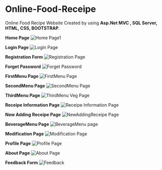 # Online-Food-Receipe
Online Food Recipe Website Created by using <b>Asp.Net MVC , SQL Server, HTML, CSS, BOOTSTRAP</b>.

<b>Home Page</b>
![Home Page1](https://user-images.githubusercontent.com/81013807/178677067-8b97e977-838a-4ac3-8718-8c5715ab63fd.png)

<b>Login Page</b>
![Login Page](https://user-images.githubusercontent.com/81013807/178677509-fd5eaa21-a5bb-4150-b140-f6f5fcdbda82.png)

<b>Registration Form</b>
![Registration Page](https://user-images.githubusercontent.com/81013807/178678349-f803540c-12f7-4987-96b5-59f678b4be0f.png)

<b>Forget Password</b>
![Forget Password](https://user-images.githubusercontent.com/81013807/178677628-f0806694-8984-4013-b6f1-31da4da5adaa.png)

<b>FirstMenu Page</b>
![FirstMenu Page](https://user-images.githubusercontent.com/81013807/178677751-72a76b13-f3a4-4565-bbe4-617fed0d300f.png)

<b>SecondMenu Page</b>
![SecondMenu Page](https://user-images.githubusercontent.com/81013807/178678463-35938064-b70d-4cc8-888c-ce84ca93a772.png)

<b>ThirdMenu Page</b>
![ThirdMenu Veg Page](https://user-images.githubusercontent.com/81013807/178678479-1f692c8f-ae6a-4026-bb83-a1f8a8f5e793.png)

<b>Receipe Information Page</b>
![Receipe Information Page](https://user-images.githubusercontent.com/81013807/178679314-bf9abf12-b300-4f25-ac4d-d8246b6ba672.png)

<b>New Adding Receipe Page</b>
![NewAddingReceipe Page](https://user-images.githubusercontent.com/81013807/178679715-47cd2ebf-dd89-4c9b-a58e-461266c98adc.png)

<b>BeverageMenu Page</b>
![BeverageMenu page](https://user-images.githubusercontent.com/81013807/178678372-d1d67dc9-760b-4c2a-8bf1-e41e7e020aa2.png)

<b>Modification Page</b>
![Modification Page](https://user-images.githubusercontent.com/81013807/178678430-b6ad3515-de8f-464d-8bd1-de968443bc87.png)

<b>Profile Page</b>
![Profile Page](https://user-images.githubusercontent.com/81013807/178677571-7b90d71a-6f89-4618-ac23-76448ed024ca.png)

<b>About Page</b>
![About Page](https://user-images.githubusercontent.com/81013807/178678525-78617486-80c3-47c9-bf92-a66a86823ec9.png)

<b>Feedback Form</b>
![Feedback ](https://user-images.githubusercontent.com/81013807/178678599-39308248-2891-4168-8106-68ad7e313655.png)
